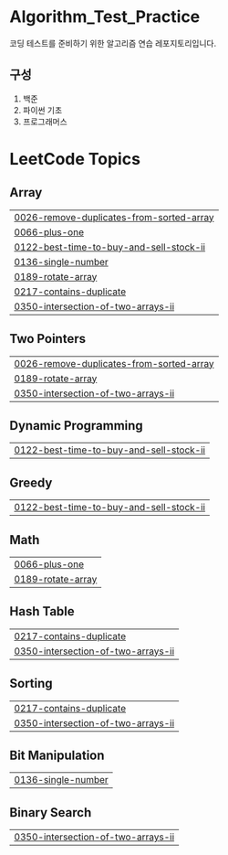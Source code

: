 # Algorithm_Test_Practice
코딩 테스트를 준비하기 위한 알고리즘 연습 레포지토리입니다.

## 구성
1. 백준
2. 파이썬 기초
3. 프로그래머스
<!---LeetCode Topics Start-->
# LeetCode Topics
## Array
|  |
| ------- |
| [0026-remove-duplicates-from-sorted-array](https://github.com/harvartz/AlgorithmPractice/tree/master/0026-remove-duplicates-from-sorted-array) |
| [0066-plus-one](https://github.com/harvartz/AlgorithmPractice/tree/master/0066-plus-one) |
| [0122-best-time-to-buy-and-sell-stock-ii](https://github.com/harvartz/AlgorithmPractice/tree/master/0122-best-time-to-buy-and-sell-stock-ii) |
| [0136-single-number](https://github.com/harvartz/AlgorithmPractice/tree/master/0136-single-number) |
| [0189-rotate-array](https://github.com/harvartz/AlgorithmPractice/tree/master/0189-rotate-array) |
| [0217-contains-duplicate](https://github.com/harvartz/AlgorithmPractice/tree/master/0217-contains-duplicate) |
| [0350-intersection-of-two-arrays-ii](https://github.com/harvartz/AlgorithmPractice/tree/master/0350-intersection-of-two-arrays-ii) |
## Two Pointers
|  |
| ------- |
| [0026-remove-duplicates-from-sorted-array](https://github.com/harvartz/AlgorithmPractice/tree/master/0026-remove-duplicates-from-sorted-array) |
| [0189-rotate-array](https://github.com/harvartz/AlgorithmPractice/tree/master/0189-rotate-array) |
| [0350-intersection-of-two-arrays-ii](https://github.com/harvartz/AlgorithmPractice/tree/master/0350-intersection-of-two-arrays-ii) |
## Dynamic Programming
|  |
| ------- |
| [0122-best-time-to-buy-and-sell-stock-ii](https://github.com/harvartz/AlgorithmPractice/tree/master/0122-best-time-to-buy-and-sell-stock-ii) |
## Greedy
|  |
| ------- |
| [0122-best-time-to-buy-and-sell-stock-ii](https://github.com/harvartz/AlgorithmPractice/tree/master/0122-best-time-to-buy-and-sell-stock-ii) |
## Math
|  |
| ------- |
| [0066-plus-one](https://github.com/harvartz/AlgorithmPractice/tree/master/0066-plus-one) |
| [0189-rotate-array](https://github.com/harvartz/AlgorithmPractice/tree/master/0189-rotate-array) |
## Hash Table
|  |
| ------- |
| [0217-contains-duplicate](https://github.com/harvartz/AlgorithmPractice/tree/master/0217-contains-duplicate) |
| [0350-intersection-of-two-arrays-ii](https://github.com/harvartz/AlgorithmPractice/tree/master/0350-intersection-of-two-arrays-ii) |
## Sorting
|  |
| ------- |
| [0217-contains-duplicate](https://github.com/harvartz/AlgorithmPractice/tree/master/0217-contains-duplicate) |
| [0350-intersection-of-two-arrays-ii](https://github.com/harvartz/AlgorithmPractice/tree/master/0350-intersection-of-two-arrays-ii) |
## Bit Manipulation
|  |
| ------- |
| [0136-single-number](https://github.com/harvartz/AlgorithmPractice/tree/master/0136-single-number) |
## Binary Search
|  |
| ------- |
| [0350-intersection-of-two-arrays-ii](https://github.com/harvartz/AlgorithmPractice/tree/master/0350-intersection-of-two-arrays-ii) |
<!---LeetCode Topics End-->